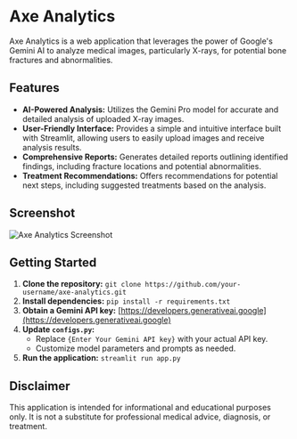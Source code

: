 # Axe Analytics

Axe Analytics is a web application that leverages the power of Google's Gemini AI to analyze medical images, particularly X-rays, for potential bone fractures and abnormalities. 

## Features

- **AI-Powered Analysis:** Utilizes the Gemini Pro model for accurate and detailed analysis of uploaded X-ray images.
- **User-Friendly Interface:**  Provides a simple and intuitive interface built with Streamlit, allowing users to easily upload images and receive analysis results.
- **Comprehensive Reports:**  Generates detailed reports outlining identified findings, including fracture locations and potential abnormalities.
- **Treatment Recommendations:** Offers recommendations for potential next steps, including suggested treatments based on the analysis.

## Screenshot

![Axe Analytics Screenshot](https://raw.githubusercontent.com/arnab-4/xray_assistant/main/demo.png) 

## Getting Started

1. **Clone the repository:** `git clone https://github.com/your-username/axe-analytics.git`
2. **Install dependencies:** `pip install -r requirements.txt`
3. **Obtain a Gemini API key:** [https://developers.generativeai.google](https://developers.generativeai.google)
4. **Update `configs.py`:**
   - Replace `{Enter Your Gemini API key}` with your actual API key.
   - Customize model parameters and prompts as needed.
5. **Run the application:** `streamlit run app.py`

## Disclaimer

This application is intended for informational and educational purposes only. It is not a substitute for professional medical advice, diagnosis, or treatment.
